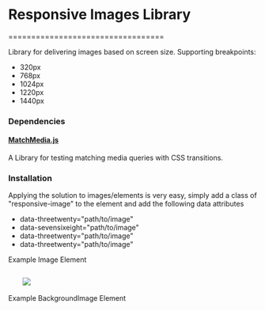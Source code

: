 <h1>Responsive Images Library</h1>
==================================

<p>Library for delivering images based on screen size. Supporting breakpoints:</p>

<ul>
	<li>320px</li>
    <li>768px</li>
    <li>1024px</li>
    <li>1220px</li>
    <li>1440px</li>
</ul>

<h3>Dependencies</h3>

<h4><a href="https://github.com/fofr/matchMedia.js">MatchMedia.js</a></h4>
<p>A Library for testing matching media queries with CSS transitions.</p>


<h3>Installation</h3>

<p>Applying the solution to images/elements is very easy, simply add a class of "responsive-image" to the element and add the following data attributes</p>
<ul>
	<li>data-threetwenty="path/to/image"</li>
	<li>data-sevensixeight="path/to/image"</li>
	<li>data-threetwenty="path/to/image"</li>
	<li>data-threetwenty="path/to/image"</li>
</ul>

<p>Example Image Element</p>
<pre><code>
	<img class="responsive-image" src="http://www.placehold.it/320x320" data-threetwenty="http://www.placehold.it/320x320" data-sevensixeight="http://www.placehold.it/768x768" data-tentwentyfour="http://www.placehold.it/1024x768" data-twelvetwenty="http://www.placehold.it/1220x768" data-fourteenforty="http://www.placehold.it/1440x768">
</code></pre>

<p>Example BackgroundImage Element</p>
<code>
	<section class="responsive-image" style="background: url('http://www.placehold.it/360x360') 0 0 no-repeat;" data-threetwenty="http://www.placehold.it/320x320" data-sevensixeight="http://www.placehold.it/768x768" data-tentwentyfour="http://www.placehold.it/1024x768" data-twelvetwenty="http://www.placehold.it/1220x768" data-fourteenforty="http://www.placehold.it/1440x768">
</code>